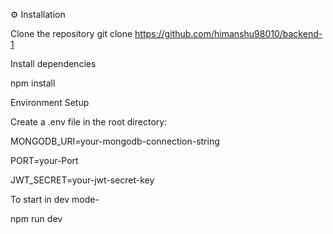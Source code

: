 ⚙️ Installation

Clone the repository
git clone https://github.com/himanshu98010/backend-1




Install dependencies



npm install

Environment Setup



Create a .env file in the root directory:



MONGODB_URI=your-mongodb-connection-string

PORT=your-Port

JWT_SECRET=your-jwt-secret-key


To start in dev mode- 




npm run dev
